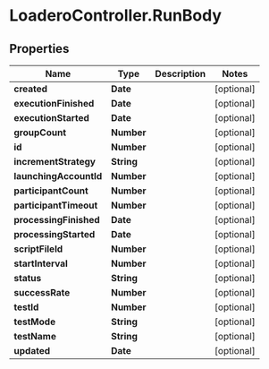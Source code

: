 # LoaderoController.RunBody

## Properties
Name | Type | Description | Notes
------------ | ------------- | ------------- | -------------
**created** | **Date** |  | [optional] 
**executionFinished** | **Date** |  | [optional] 
**executionStarted** | **Date** |  | [optional] 
**groupCount** | **Number** |  | [optional] 
**id** | **Number** |  | [optional] 
**incrementStrategy** | **String** |  | [optional] 
**launchingAccountId** | **Number** |  | [optional] 
**participantCount** | **Number** |  | [optional] 
**participantTimeout** | **Number** |  | [optional] 
**processingFinished** | **Date** |  | [optional] 
**processingStarted** | **Date** |  | [optional] 
**scriptFileId** | **Number** |  | [optional] 
**startInterval** | **Number** |  | [optional] 
**status** | **String** |  | [optional] 
**successRate** | **Number** |  | [optional] 
**testId** | **Number** |  | [optional] 
**testMode** | **String** |  | [optional] 
**testName** | **String** |  | [optional] 
**updated** | **Date** |  | [optional] 


